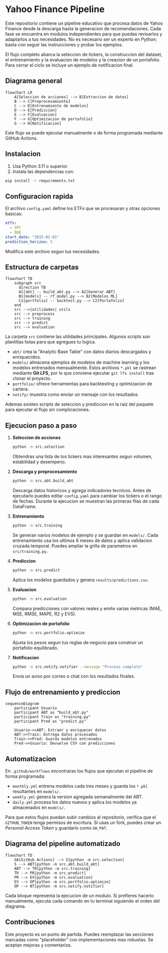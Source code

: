 # Yahoo Finance Pipeline

Este repositorio contiene un pipeline educativo que procesa datos de Yahoo Finance desde la descarga hasta la generacion de recomendaciones. Cada fase se encuentra en modulos independientes para que puedas revisarlos y adaptarlos a tus necesidades. No es necesario ser un experto en Python; basta con seguir las instrucciones y probar los ejemplos.

El flujo completo abarca la seleccion de tickers, la construccion del dataset, el entrenamiento y la evaluacion de modelos y la creacion de un portafolio. Para cerrar el ciclo se incluye un ejemplo de notificacion final.

## Diagrama general

```mermaid
flowchart LR
    A[Seleccion de acciones] --> B[Extraccion de datos]
    B --> C[Preprocesamiento]
    C --> D[Entrenamiento de modelos]
    D --> E[Prediccion]
    E --> F[Evaluacion]
    F --> G[Optimizacion de portafolio]
    G --> H[Notificacion]
```

Este flujo se puede ejecutar manualmente o de forma programada mediante GitHub Actions.

## Instalacion

1. Usa Python 3.11 o superior.
2. Instala las dependencias con:

```bash
pip install -r requirements.txt
```

## Configuracion rapida

El archivo `config.yaml` define los ETFs que se procesaran y otras opciones basicas:

```yaml
etfs:
  - SPY
  - QQQ
start_date: "2015-01-01"
prediction_horizon: 5
```

Modifica este archivo segun tus necesidades.

## Estructura de carpetas

```mermaid
flowchart TB
    subgraph src
      direction TB
      A1[abt] -- build_abt.py --> A2[Generar ABT]
      B1[models] -- rf_model.py --> B2[Modelos ML]
      C1[portfolio] -- backtest.py --> C2[Portafolio]
    end
    src -->|utilidades| utils
    src --> preprocess
    src --> training
    src --> predict
    src --> evaluation
```

La carpeta `src` contiene las utilidades principales. Algunos scripts son plantillas listas para que agregues tu logica.

* `abt/` crea la "Analytic Base Table" con datos diarios descargados y enriquecidos.
* `models/` almacena ejemplos de modelos de machine learning y los modelos entrenados mensualmente.
  Estos archivos `*.pkl` se rastrean mediante **Git LFS**, por lo que conviene ejecutar `git lfs install` tras clonar el proyecto.
* `portfolio/` ofrece herramientas para backtesting y optimizacion de cartera.
* `notify/` muestra como enviar un mensaje con los resultados.

Ademas existen scripts de seleccion y prediccion en la raiz del paquete para ejecutar el flujo sin complicaciones.

## Ejecucion paso a paso

1. **Seleccion de acciones**

   ```bash
   python -m src.selection
   ```
   Obtendras una lista de los tickers mas interesantes segun volumen, estabilidad y desempeno.

2. **Descarga y preprocesamiento**

   ```bash
   python -m src.abt.build_abt
   ```
   Descarga datos historicos y agrega indicadores tecnicos. Antes de ejecutarlo puedes editar `config.yaml` para cambiar los tickers o el rango de fechas. Durante la ejecucion se muestran las primeras filas de cada DataFrame.

3. **Entrenamiento**

   ```bash
   python -m src.training
   ```
   Se generan varios modelos de ejemplo y se guardan en `models/`. Cada entrenamiento usa los ultimos 6 meses de datos y aplica validacion cruzada temporal. Puedes ampliar la grilla de parametros en `src/training.py`.

4. **Prediccion**

   ```bash
   python -m src.predict
   ```
   Aplica los modelos guardados y genera `results/predictions.csv`.

5. **Evaluacion**

   ```bash
   python -m src.evaluation
   ```
   Compara predicciones con valores reales y emite varias metricas (MAE, MSE, RMSE, MAPE, R2 y EVS).

6. **Optimizacion de portafolio**

   ```bash
   python -m src.portfolio.optimize
   ```
   Ajusta los pesos segun tus reglas de negocio para construir un portafolio equilibrado.

7. **Notificacion**

   ```bash
   python -m src.notify.notifier --message "Proceso completo"
   ```
   Envía un aviso por correo o chat con los resultados finales.

## Flujo de entrenamiento y prediccion

```mermaid
sequenceDiagram
    participant Usuario
    participant ABT as "build_abt.py"
    participant Train as "training.py"
    participant Pred as "predict.py"

    Usuario->>ABT: Extraer y enriquecer datos
    ABT->>Train: Entrega datos procesados
    Train->>Pred: Guarda modelos entrenados
    Pred->>Usuario: Devuelve CSV con predicciones
```

## Automatizacion

En `.github/workflows` encontraras los flujos que ejecutan el pipeline de forma programada:

* `monthly.yml` entrena modelos cada tres meses y guarda los `*.pkl` resultantes en `models/`.
* `weekly.yml` genera la version agregada semanalmente del ABT.
* `daily.yml` procesa los datos nuevos y aplica los modelos ya almacenados en `models/`.

Para que estos flujos puedan subir cambios al repositorio, verifica que el `GITHUB_TOKEN` tenga permisos de escritura. Si usas un fork, puedes crear un *Personal Access Token* y guardarlo como `GH_PAT`.

## Diagrama del pipeline automatizado

```mermaid
flowchart TD
    GA[GitHub Actions] --> S[python -m src.selection]
    S --> ABT[python -m src.abt.build_abt]
    ABT --> TR[python -m src.training]
    TR --> PR[python -m src.predict]
    PR --> EV[python -m src.evaluation]
    EV --> OP[python -m src.portfolio.optimize]
    OP --> NT[python -m src.notify.notifier]
```

Cada bloque representa la ejecucion de un modulo. Si prefieres hacerlo manualmente, ejecuta cada comando en tu terminal siguiendo el orden del diagrama.

## Contribuciones

Este proyecto es un punto de partida. Puedes reemplazar las secciones marcadas como "placeholder" con implementaciones mas robustas. Se aceptan mejoras y comentarios.
